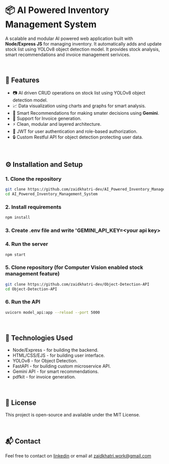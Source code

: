 # 📦 AI Powered Inventory Management System

A scalable and modular AI powered web application built with **Node/Express JS** for managing inventory. It automatically adds and update stock list using YOLOv8 object detection model. It provides stock analysis, smart recommendations and invoice management serivices. 

<br>

## 🚀 Features

- 📷 AI driven CRUD operations on stock list using YOLOv8 object detection model.  
- 📈 Data visualization using charts and graphs for smart analysis.  
- 💬 Smart Recommendations for making smater decisions using **Gemini**.  
- 🧾 Support for Invoice generation.  
- ⚡ Clean, modular and layered architecture.
- 🧑 JWT for user authentication and role-based authorization.
- 🔒 Custom Restful API for object detection protecting user data.

<br>

## ⚙️ Installation and Setup

### 1. Clone the repository

```bash
git clone https://github.com/zaidkhatri-dev/AI_Powered_Inventory_Management_System
cd AI_Powered_Inventory_Management_System
```

### 2. Install requirements

```bash
npm install
```

### 3. Create .env file and write 'GEMINI_API_KEY=\<your api key\>

### 4. Run the server

```bash
npm start
```

### 5. Clone repository (for Computer Vision enabled stock management feature)

```bash
git clone https://github.com/zaidkhatri-dev/Object-Detection-API
cd Object-Detection-API
```

### 6. Run the API

```bash
uvicorn model_api:app --reload --port 5000
```

<br>



## 📌 Technologies Used

- Node/Express - for building the backend.
- HTML/CSS/EJS - for building user interface.
- YOLOv8 - for Object Detection.
- FastAPI - for building custom microservice API.
- Gemini API - for smart recommendations.
- pdfkit - for invoice generation.

<br>

## 📄 License

This project is open-source and available under the MIT License.

<br>

## 📬 Contact

Feel free to contact on [linkedin](https://www.linkedin.com/in/zaid-khatri-dev/) or email at zaidkhatri.work@gmail.com 